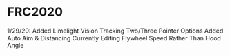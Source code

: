 # FRC2020

1/29/20:
  Added Limelight Vision Tracking
    Two/Three Pointer Options
  Added Auto Aim & Distancing
    Currently Editing Flywheel Speed Rather Than Hood Angle
